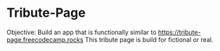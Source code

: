 # Tribute-Page
Objective: Build an app that is functionally similar to https://tribute-page.freecodecamp.rocks
This tribute page is build for fictional or real.
